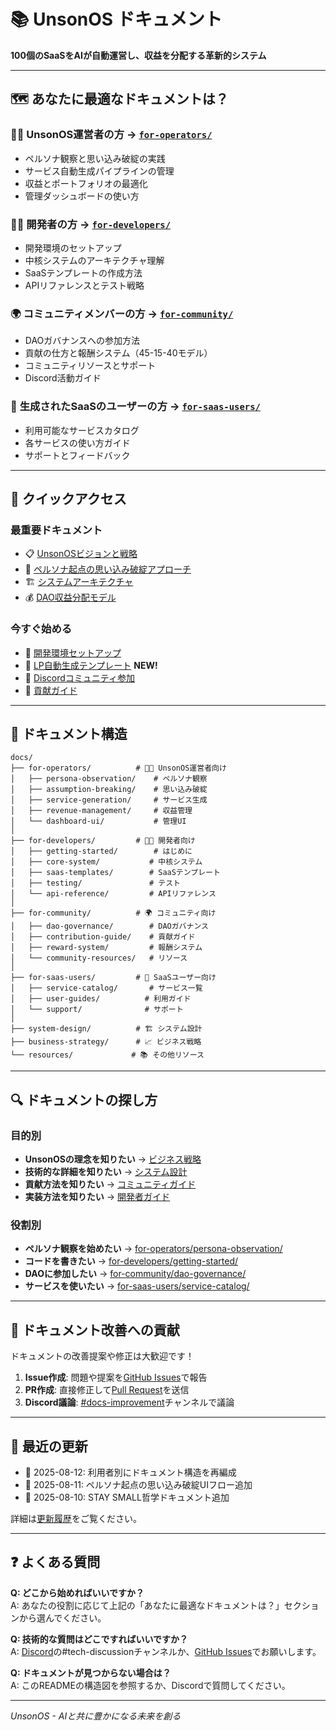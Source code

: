 # 📚 UnsonOS ドキュメント

**100個のSaaSをAIが自動運営し、収益を分配する革新的システム**

---

## 🗺️ あなたに最適なドキュメントは？

### 👨‍💼 **UnsonOS運営者の方** → [`for-operators/`](./for-operators/)
- ペルソナ観察と思い込み破綻の実践
- サービス自動生成パイプラインの管理
- 収益とポートフォリオの最適化
- 管理ダッシュボードの使い方

### 👩‍💻 **開発者の方** → [`for-developers/`](./for-developers/)
- 開発環境のセットアップ
- 中核システムのアーキテクチャ理解
- SaaSテンプレートの作成方法
- APIリファレンスとテスト戦略

### 🌍 **コミュニティメンバーの方** → [`for-community/`](./for-community/)
- DAOガバナンスへの参加方法
- 貢献の仕方と報酬システム（45-15-40モデル）
- コミュニティリソースとサポート
- Discord活動ガイド

### 👤 **生成されたSaaSのユーザーの方** → [`for-saas-users/`](./for-saas-users/)
- 利用可能なサービスカタログ
- 各サービスの使い方ガイド
- サポートとフィードバック

---

## 🎯 クイックアクセス

### 最重要ドキュメント
- 📋 [UnsonOSビジョンと戦略](./business-strategy/executive-strategy-report.md)
- 🧠 [ペルソナ起点の思い込み破綻アプローチ](./for-operators/persona-observation/)
- 🏗️ [システムアーキテクチャ](./for-developers/core-system/architecture/)
- 💰 [DAO収益分配モデル](./for-community/dao-governance/)

### 今すぐ始める
- 🚀 [開発環境セットアップ](./for-developers/getting-started/setup-guide.md)
- 🎨 [LP自動生成テンプレート](./for-developers/saas-templates/lp-template-guide.md) **NEW!**
- 💬 [Discordコミュニティ参加](./for-community/community-resources/discord/)
- 📝 [貢献ガイド](./for-community/contribution-guide/)

---

## 📂 ドキュメント構造

```
docs/
├── for-operators/          # 👨‍💼 UnsonOS運営者向け
│   ├── persona-observation/    # ペルソナ観察
│   ├── assumption-breaking/    # 思い込み破綻
│   ├── service-generation/     # サービス生成
│   ├── revenue-management/     # 収益管理
│   └── dashboard-ui/           # 管理UI
│
├── for-developers/         # 👩‍💻 開発者向け
│   ├── getting-started/        # はじめに
│   ├── core-system/           # 中核システム
│   ├── saas-templates/        # SaaSテンプレート
│   ├── testing/               # テスト
│   └── api-reference/         # APIリファレンス
│
├── for-community/          # 🌍 コミュニティ向け
│   ├── dao-governance/        # DAOガバナンス
│   ├── contribution-guide/    # 貢献ガイド
│   ├── reward-system/         # 報酬システム
│   └── community-resources/   # リソース
│
├── for-saas-users/         # 👤 SaaSユーザー向け
│   ├── service-catalog/       # サービス一覧
│   ├── user-guides/          # 利用ガイド
│   └── support/              # サポート
│
├── system-design/          # 🏗️ システム設計
├── business-strategy/      # 📈 ビジネス戦略
└── resources/             # 📚 その他リソース
```

---

## 🔍 ドキュメントの探し方

### 目的別
- **UnsonOSの理念を知りたい** → [ビジネス戦略](./business-strategy/)
- **技術的な詳細を知りたい** → [システム設計](./system-design/)
- **貢献方法を知りたい** → [コミュニティガイド](./for-community/)
- **実装方法を知りたい** → [開発者ガイド](./for-developers/)

### 役割別
- **ペルソナ観察を始めたい** → [for-operators/persona-observation/](./for-operators/persona-observation/)
- **コードを書きたい** → [for-developers/getting-started/](./for-developers/getting-started/)
- **DAOに参加したい** → [for-community/dao-governance/](./for-community/dao-governance/)
- **サービスを使いたい** → [for-saas-users/service-catalog/](./for-saas-users/service-catalog/)

---

## 📝 ドキュメント改善への貢献

ドキュメントの改善提案や修正は大歓迎です！

1. **Issue作成**: 問題や提案を[GitHub Issues](https://github.com/Unson-LLC/unson_os/issues)で報告
2. **PR作成**: 直接修正して[Pull Request](https://github.com/Unson-LLC/unson_os/pulls)を送信
3. **Discord議論**: [#docs-improvement](https://discord.gg/wBaz7mpcjC)チャンネルで議論

---

## 🔄 最近の更新

- 📅 2025-08-12: 利用者別にドキュメント構造を再編成
- 📅 2025-08-11: ペルソナ起点の思い込み破綻UIフロー追加
- 📅 2025-08-10: STAY SMALL哲学ドキュメント追加

詳細は[更新履歴](./resources/changelog/)をご覧ください。

---

## ❓ よくある質問

**Q: どこから始めればいいですか？**  
A: あなたの役割に応じて上記の「あなたに最適なドキュメントは？」セクションから選んでください。

**Q: 技術的な質問はどこですればいいですか？**  
A: [Discord](https://discord.gg/wBaz7mpcjC)の#tech-discussionチャンネルか、[GitHub Issues](https://github.com/Unson-LLC/unson_os/issues)でお願いします。

**Q: ドキュメントが見つからない場合は？**  
A: このREADMEの構造図を参照するか、Discordで質問してください。

---

*UnsonOS - AIと共に豊かになる未来を創る*